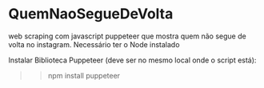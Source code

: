 # QuemNaoSegueDeVolta
web scraping com javascript puppeteer que mostra quem não segue de volta no instagram.
Necessário ter o Node instalado

Instalar Biblioteca Puppeteer (deve ser no mesmo local onde o script está):
>>npm install puppeteer


